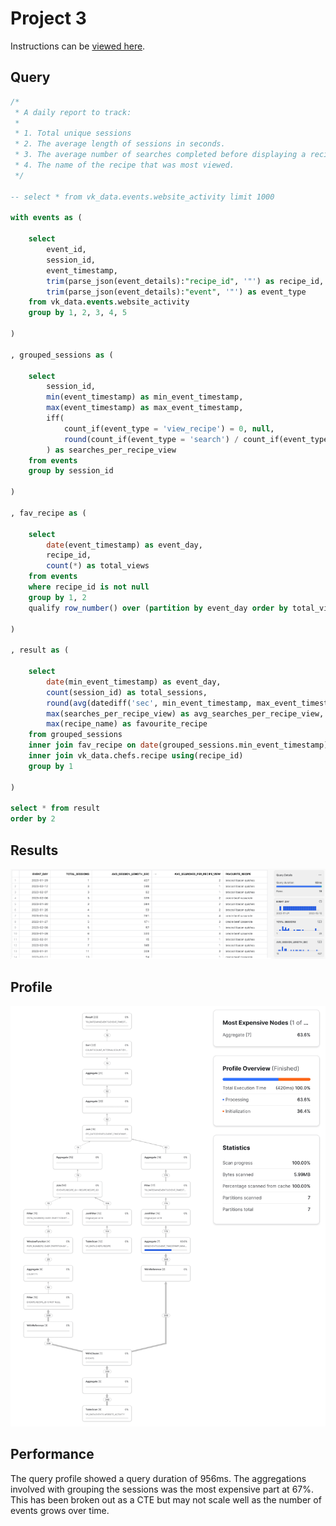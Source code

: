 # Project 3

Instructions can be [viewed here](/week-3/project-3-instructions.md).

## Query

```sql
/*
 * A daily report to track:
 * 
 * 1. Total unique sessions
 * 2. The average length of sessions in seconds.
 * 3. The average number of searches completed before displaying a recipe.
 * 4. The name of the recipe that was most viewed.
 */

-- select * from vk_data.events.website_activity limit 1000

with events as (

    select
    	event_id,
        session_id,
        event_timestamp,
        trim(parse_json(event_details):"recipe_id", '"') as recipe_id,
        trim(parse_json(event_details):"event", '"') as event_type
    from vk_data.events.website_activity
    group by 1, 2, 3, 4, 5
    
)

, grouped_sessions as (

    select
    	session_id,
        min(event_timestamp) as min_event_timestamp,
        max(event_timestamp) as max_event_timestamp,
        iff(
        	count_if(event_type = 'view_recipe') = 0, null,
        	round(count_if(event_type = 'search') / count_if(event_type = 'view_recipe'))
        ) as searches_per_recipe_view
    from events
    group by session_id
    
)

, fav_recipe as (

    select
    	date(event_timestamp) as event_day,
        recipe_id,
        count(*) as total_views
    from events
    where recipe_id is not null
    group by 1, 2
    qualify row_number() over (partition by event_day order by total_views desc) = 1
    
)

, result as (

    select
    	date(min_event_timestamp) as event_day,
        count(session_id) as total_sessions,
        round(avg(datediff('sec', min_event_timestamp, max_event_timestamp))) as avg_session_length_sec,
        max(searches_per_recipe_view) as avg_searches_per_recipe_view,
        max(recipe_name) as favourite_recipe
    from grouped_sessions
    inner join fav_recipe on date(grouped_sessions.min_event_timestamp) = fav_recipe.event_day
    inner join vk_data.chefs.recipe using(recipe_id)
    group by 1

)

select * from result
order by 2
```

## Results

![Week 3 query results](/assets/week-3-query-results.png)

## Profile

![Week 3 query profile](/assets/week-3-query-profile.png)


## Performance

The query profile showed a query duration of 956ms. The aggregations involved with grouping the sessions was the most expensive part at 67%. This has been broken out as a CTE but may not scale well as the number of events grows over time.
